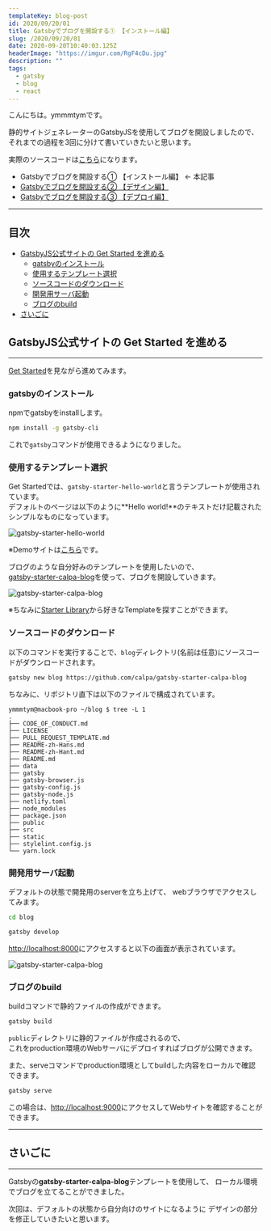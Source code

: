 ```yaml
---
templateKey: blog-post
id: 2020/09/20/01
title: Gatsbyでブログを開設する① 【インストール編】
slug: /2020/09/20/01
date: 2020-09-20T10:40:03.125Z
headerImage: "https://imgur.com/RgF4cDu.jpg"
description: ""
tags:
  - gatsby
  - blog
  - react
---
```


こんにちは。ymmmtymです。

静的サイトジェネレーターのGatsbyJSを使用してブログを開設しましたので、  
それまでの過程を3回に分けて書いていきたいと思います。

実際のソースコードは[こちら](https://github.com/ymmmtym/blog)になります。

- Gatsbyでブログを開設する① 【インストール編】 <- 本記事
- [Gatsbyでブログを開設する② 【デザイン編】](/2020/09/22/01)
- [Gatsbyでブログを開設する③ 【デプロイ編】](/2020/09/25/01)

---

## 目次

<!-- START doctoc generated TOC please keep comment here to allow auto update -->
<!-- DON'T EDIT THIS SECTION, INSTEAD RE-RUN doctoc TO UPDATE -->


- [GatsbyJS公式サイトの Get Started を進める](#gatsbyjs%E5%85%AC%E5%BC%8F%E3%82%B5%E3%82%A4%E3%83%88%E3%81%AE-get-started-%E3%82%92%E9%80%B2%E3%82%81%E3%82%8B)
  - [gatsbyのインストール](#gatsby%E3%81%AE%E3%82%A4%E3%83%B3%E3%82%B9%E3%83%88%E3%83%BC%E3%83%AB)
  - [使用するテンプレート選択](#%E4%BD%BF%E7%94%A8%E3%81%99%E3%82%8B%E3%83%86%E3%83%B3%E3%83%97%E3%83%AC%E3%83%BC%E3%83%88%E9%81%B8%E6%8A%9E)
  - [ソースコードのダウンロード](#%E3%82%BD%E3%83%BC%E3%82%B9%E3%82%B3%E3%83%BC%E3%83%89%E3%81%AE%E3%83%80%E3%82%A6%E3%83%B3%E3%83%AD%E3%83%BC%E3%83%89)
  - [開発用サーバ起動](#%E9%96%8B%E7%99%BA%E7%94%A8%E3%82%B5%E3%83%BC%E3%83%90%E8%B5%B7%E5%8B%95)
  - [ブログのbuild](#%E3%83%96%E3%83%AD%E3%82%B0%E3%81%AEbuild)
- [さいごに](#%E3%81%95%E3%81%84%E3%81%94%E3%81%AB)

<!-- END doctoc generated TOC please keep comment here to allow auto update -->

## GatsbyJS公式サイトの Get Started を進める

---

[Get Started](https://www.gatsbyjs.com/docs/quick-start/)を見ながら進めてみます。

### gatsbyのインストール

npmでgatsbyをinstallします。

```bash
npm install -g gatsby-cli
```

これで`gatsby`コマンドが使用できるようになりました。

### 使用するテンプレート選択

Get Startedでは、`gatsby-starter-hello-world`と言うテンプレートが使用されています。  
デフォルトのページは以下のように**Hello world!**のテキストだけ記載されたシンプルなものになっています。

![gatsby-starter-hello-world](https://www.gatsbyjs.com/static/5fc26b098a6d1b3327812166ccde80a2/73c85/6de89bdd6911e106630e48eb69e56cd1.png)

※Demoサイトは[こちら](https://gatsby-starter-hello-world-demo.netlify.app/)です。

ブログのような自分好みのテンプレートを使用したいので、  
[gatsby-starter-calpa-blog](https://www.gatsbyjs.com/starters/calpa/gatsby-starter-calpa-blog)を使って、ブログを開設していきます。

![gatsby-starter-calpa-blog](https://www.gatsbyjs.com/static/f81598d7cbc8456a21b1e97b3dd2df46/73c85/59fb651f52f97cafc5e2fec63c05680d-1.png)

※ちなみに[Starter Library](https://www.gatsbyjs.com/starters/)から好きなTemplateを探すことができます。

### ソースコードのダウンロード

以下のコマンドを実行することで、`blog`ディレクトリ(名前は任意)にソースコードがダウンロードされます。

```bash
gatsby new blog https://github.com/calpa/gatsby-starter-calpa-blog
```

ちなみに、リポジトリ直下は以下のファイルで構成されています。

```console
ymmmtym@macbook-pro ~/blog $ tree -L 1
.
├── CODE_OF_CONDUCT.md
├── LICENSE
├── PULL_REQUEST_TEMPLATE.md
├── README-zh-Hans.md
├── README-zh-Hant.md
├── README.md
├── data
├── gatsby
├── gatsby-browser.js
├── gatsby-config.js
├── gatsby-node.js
├── netlify.toml
├── node_modules
├── package.json
├── public
├── src
├── static
├── stylelint.config.js
└── yarn.lock
```

### 開発用サーバ起動

デフォルトの状態で開発用のserverを立ち上げて、
webブラウザでアクセスしてみます。

```bash
cd blog

gatsby develop
```

<http://localhost:8000>にアクセスすると以下の画面が表示されています。

![gatsby-starter-calpa-blog](https://imgur.com/RgF4cDu.jpg)

### ブログのbuild

buildコマンドで静的ファイルの作成ができます。

```bash
gatsby build
```

`public`ディレクトリに静的ファイルが作成されるので、  
これをproduction環境のWebサーバにデプロイすればブログが公開できます。

また、serveコマンドでproduction環境としてbuildした内容をローカルで確認できます。

```bash
gatsby serve
```

この場合は、<http://localhost:9000>にアクセスしてWebサイトを確認することができます。

---

## さいごに

---

Gatsbyの**gatsby-starter-calpa-blog**テンプレートを使用して、
ローカル環境でブログを立てることができました。

次回は、デフォルトの状態から自分向けのサイトになるように
デザインの部分を修正していきたいと思います。
